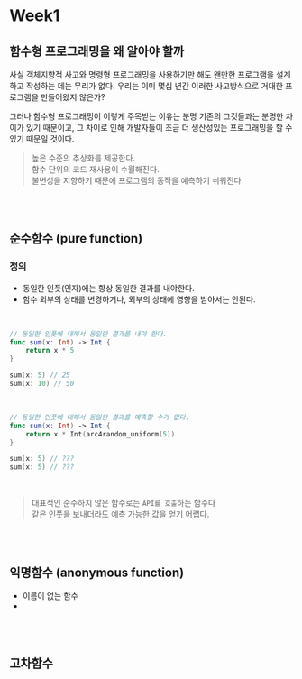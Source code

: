 # Week1

## 함수형 프로그래밍을 왜 알아야 할까

사실 객체지향적 사고와 명령형 프로그래밍을 사용하기만 해도 왠만한 프로그램을 설계하고 작성하는 데는 무리가 없다. 우리는 이미 몇십 년간 이러한 사고방식으로 거대한 프로그램을 만들어왔지 않은가?

그러나 함수형 프로그래밍이 이렇게 주목받는 이유는 분명 기존의 그것들과는 분명한 차이가 있기 때문이고, 그 차이로 인해 개발자들이 조금 더 생산성있는 프로그래밍을 할 수 있기 때문일 것이다.

> 높은 수준의 추상화를 제공한다.  
> 함수 단위의 코드 재사용이 수월해진다.  
> 불변성을 지향하기 때문에 프로그램의 동작을 예측하기 쉬워진다  

</br></br>

## 순수함수 (pure function)

### 정의

- 동일한 인풋(인자)에는 항상 동일한 결과를 내야한다.
- 함수 외부의 상태를 변경하거나, 외부의 상태에 영향을 받아서는 안된다.

</br>

```swift
// 동일한 인풋에 대해서 동일한 결과를 내야 한다.
func sum(x: Int) -> Int {
    return x * 5
}

sum(x: 5) // 25
sum(x: 10) // 50
```

</br>

```swift
// 동일한 인풋에 대해서 동일한 결과를 예측할 수가 없다.
func sum(x: Int) -> Int {
    return x * Int(arc4random_uniform(5))
}

sum(x: 5) // ???
sum(x: 5) // ???
```

</br>

> 대표적인 순수하지 않은 함수로는 `API를 호출`하는 함수다  
> 같은 인풋을 보내더라도 예측 가능한 값을 얻기 어렵다.

</br></br>

## 익명함수 (anonymous function)

- 이름이 없는 함수
- 
</br></br>

## 고차함수
